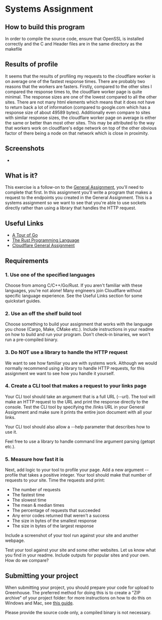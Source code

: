 # Systems Assignment
## How to build this program
In order to compile the source code, ensure that OpenSSL is installed correctly and the C and Header files are in the same directory as the makefile
## Results of profile
It seems that the results of profiling my requests to the cloudflare worker is on average one of the fastest response times. There are probably two reasons that the workers are fasters. Firstly, compared to the other sites I compared the response times to, the cloudflare worker page is quite minimal. The response sizes are one of the lowest compared to all the other sites. There are not many html elements which means that it does not have to return back a lot of information (compared to google.com which has a response size of about 49589 bytes). Additionally even compare to sites with similar response sizes, the cloudflare worker page on average is either the same or better than most other sites. This may be attributed to the way that workers work on cloudflare's edge network on top of the other obvious factor of there being a node on that network which is close in proximity.
## Screenshots
*
## What is it?

This exercise is a follow-on to the [General Assignment](https://github.com/cloudflare-hiring/cloudflare-2020-general-engineering-assignment), you'll need to complete that first.  In this assignment you'll write a program that makes a request to the endpoints you created in the General Assignment.  This is a systems assignment so we want to see that you're able to use sockets directly rather than using a library that handles the HTTP request.

## Useful Links

- [A Tour of Go](https://tour.golang.org/welcome/1)
- [The Rust Programming Language](https://doc.rust-lang.org/book/index.html)
- [Cloudflare General Assignment](https://github.com/cloudflare-hiring/cloudflare-2020-general-engineering-assignment)

## Requirements

### 1. Use one of the specified languages

Choose from among C/C++/Go/Rust. If you aren't familiar with these languages, you're not alone! Many engineers join Cloudflare without
specific language experience. See the Useful Links section for some quickstart guides.

### 2. Use an off the shelf build tool

Choose something to build your assignment that works with the language you chose (Cargo, Make, CMake etc.).  Include instructions in your readme on how to build and run your program.  Don't check-in binaries, we won't run a pre-compiled binary.

### 3. Do **NOT** use a library to handle the HTTP request

We want to see how familiar you are with systems work.  Although we would normally recommend using a library to handle HTTP requests, for this assignment we want to see how you handle it yourself.

### 4. Create a CLI tool that makes a request to your links page

Your CLI tool should take an argument that is a full URL (--url).  The tool will make an HTTP request to the URL and print the response directly to the console.  Test the CLI tool by specifying the /links URL in your General Assignment and make sure it prints the entire json document with all your links.

Your CLI tool should also allow a --help parameter that describes how to use it.

Feel free to use a library to handle command line argument parsing (getopt etc.).

### 5. Measure how fast it is

Next, add logic to your tool to profile your page.  Add a new argument --profile that takes a positive integer.  Your tool should make that number of requests to your site.  Time the requests and print:

* The number of requests
* The fastest time
* The slowest time
* The mean & median times
* The percentage of requests that succeeded
* Any error codes returned that weren't a success
* The size in bytes of the smallest response
* The size in bytes of the largest response

Include a screenshot of your tool run against your site and another webpage.

Test your tool against your site and some other websites.  Let us know what you find in your readme.  Include outputs for popular sites and your own.  How do we compare?

## Submitting your project

When submitting your project, you should prepare your code for upload to Greenhouse. The preferred method for doing this is to create a "ZIP archive" of your project folder: for more instructions on how to do this on Windows and Mac, see [this guide](https://www.sweetwater.com/sweetcare/articles/how-to-zip-and-unzip-files/).

Please provide the source code only, a compiled binary is not necessary.
